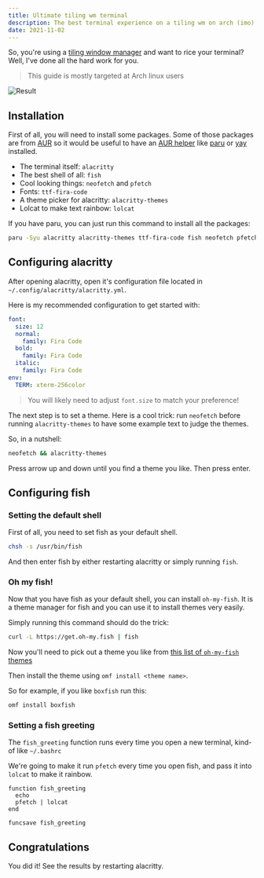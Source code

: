 ```yaml
---
title: Ultimate tiling wm terminal
description: The best terminal experience on a tiling wm on arch (imo) using alacritty and fish
date: 2021-11-02
---
```


So, you're using a [tiling window manager](https://en.wikipedia.org/wiki/Tiling_window_manager) and want to rice your terminal? Well, I've done all the hard work for you.

> This guide is mostly targeted at Arch linux users

![Result](./alacritty.png "Result")

## Installation
First of all, you will need to install some packages. Some of those packages are from [AUR](https://wiki.archlinux.org/title/Arch_User_Repository) so it would be useful to have an [AUR helper](https://wiki.archlinux.org/title/AUR_helpers) like [paru](https://github.com/morganamilo/paru) or [yay](https://github.com/Jguer/yay) installed.

- The terminal itself: `alacritty`
- The best shell of all: `fish`
- Cool looking things: `neofetch` and `pfetch`
- Fonts: `ttf-fira-code`
- A theme picker for alacritty: `alacritty-themes`
- Lolcat to make text rainbow: `lolcat`

If you have paru, you can just run this command to install all the packages:

```sh
paru -Syu alacritty alacritty-themes ttf-fira-code fish neofetch pfetch lolcat
```

## Configuring alacritty
After opening alacritty, open it's configuration file located in `~/.config/alacritty/alacritty.yml`.

Here is my recommended configuration to get started with:
```yaml
font:
  size: 12
  normal:
    family: Fira Code
  bold:
    family: Fira Code
  italic:
    family: Fira Code
env:
  TERM: xterm-256color
```

> You will likely need to adjust `font.size` to match your preference!

The next step is to set a theme. Here is a cool trick: run `neofetch` before running `alacritty-themes` to have some example text to judge the themes.

So, in a nutshell:

```sh
neofetch && alacritty-themes
```

Press arrow up and down until you find a theme you like. Then press enter.

## Configuring fish
### Setting the default shell
First of all, you need to set fish as your default shell.

```sh
chsh -s /usr/bin/fish
```

And then enter fish by either restarting alacritty or simply running `fish`.

### Oh my fish!
Now that you have fish as your default shell, you can install `oh-my-fish`. It is a theme manager for fish and you can use it to install themes very easily.

Simply running this command should do the trick:

```sh
curl -L https://get.oh-my.fish | fish
```

Now you'll need to pick out a theme you like from [this list of `oh-my-fish` themes](https://github.com/oh-my-fish/oh-my-fish/blob/master/docs/Themes.md)

Then install the theme using `omf install <theme name>`.

So for example, if you like `boxfish` run this:

```sh
omf install boxfish
```

### Setting a fish greeting
The `fish_greeting` function runs every time you open a new terminal, kind-of like `~/.bashrc`

We're going to make it run `pfetch` every time you open fish, and pass it into `lolcat` to make it rainbow.

```fish
function fish_greeting
  echo
  pfetch | lolcat
end

funcsave fish_greeting
```

## Congratulations
You did it! See the results by restarting alacritty.
